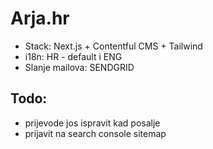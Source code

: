 # Arja.hr

- Stack: Next.js + Contentful CMS + Tailwind
- i18n: HR - default i ENG
- Slanje mailova: SENDGRID

## Todo:
- prijevode jos ispravit kad posalje
- prijavit na search console sitemap